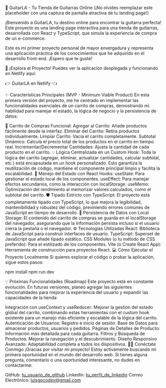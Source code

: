 🎸 GuitarLA - Tu Tienda de Guitarras Online
(¡No olvides reemplazar este placeholder con una captura de pantalla atractiva de tu landing page!)

¡Bienvenido a GuitarLA, tu destino online para encontrar la guitarra perfecta! Este proyecto es una landing page interactiva para una tienda de guitarras, desarrollada con React y TypeScript, que simula la experiencia de compra de un e-commerce.

Este es mi primer proyecto personal de mayor envergadura y representa una aplicación práctica de los conocimientos que he adquirido en el desarrollo front-end. ¡Espero que te guste!

🚀 ¡Explora el Proyecto!
Puedes ver la aplicación desplegada y funcionando en Netlify aquí:

👉 GuitarLA en Netlify 👈

✨ Características Principales (MVP - Minimum Viable Product)
En esta primera versión del proyecto, me he centrado en implementar las funcionalidades esenciales de un carrito de compras, demostrando mi habilidad para manejar el estado, la lógica de negocio y la persistencia de datos:

🛒 Carrito de Compras Funcional:
Agregar al Carrito: Añade productos fácilmente desde la interfaz.
Eliminar del Carrito: Retira productos individualmente.
Limpiar Carrito: Vacía el carrito completamente.
Subtotal Dinámico: Calcula el precio total de los productos en el carrito en tiempo real.
Incrementar/Decrementar Cantidades: Ajusta la cantidad de cada producto en el carrito.
💡 Lógica Centralizada en un Custom Hook: Toda la lógica del carrito (agregar, eliminar, actualizar cantidades, calcular subtotal, etc.) está encapsulada en un hook personalizado. Esto garantiza la reutilización de código, mantiene el componente principal limpio y facilita la escalabilidad.
🔄 Manejo del Estado con React Hooks:
useState: Para gestionar el estado local de los componentes.
useEffect: Para manejar efectos secundarios, como la interacción con localStorage.
useMemo: Optimización del rendimiento al memorizar valores calculados, como el subtotal del carrito.
🛡️ Tipado Estricto con TypeScript: El proyecto está completamente tipado con TypeScript, lo que mejora la legibilidad, mantenibilidad y robustez del código, previniendo errores comunes de JavaScript en tiempo de desarrollo.
💾 Persistencia de Datos con Local Storage: El contenido del carrito de compras se guarda en el localStorage del navegador, asegurando que la información persista incluso si el usuario cierra la pestaña o el navegador.
⚙️ Tecnologías Utilizadas
React: Biblioteca de JavaScript para construir interfaces de usuario.
TypeScript: Superset de JavaScript que añade tipado estático.
CSS Modules (o tu método de CSS preferido): Para el estilizado de los componentes.
Vite (o Create React App): Herramienta de construcción para proyectos React.
💻 Cómo Ejecutar el Proyecto Localmente
Si quieres explorar el código o probar la aplicación, sigue estos pasos:

npm install
npm run dev

💡 Próximas Funcionalidades (Roadmap)
Este proyecto está en constante evolución. En futuras versiones, planeo agregar las siguientes funcionalidades para mejorar la experiencia del usuario y expandir las capacidades de la tienda:

Integración con useContext y useReducer: Mejorar la gestión del estado global del carrito, combinando estas herramientas con el custom hook existente para un manejo más eficiente y escalable de la lógica del carrito.
Autenticación de Usuarios: Registro e inicio de sesión.
Base de Datos para almacenar productos, usuarios y pedidos.
Páginas de Detalles de Producto: Información más detallada para cada guitarra.
Filtros y Búsqueda de Productos: Mejorar la navegación y el descubrimiento.
Diseño Responsivo Avanzado: Adaptabilidad completa a todos los dispositivos.
🧑‍💻 Conéctate Conmigo
¡Gracias por visitar mi proyecto! Estoy activamente buscando mi primera oportunidad en el mundo del desarrollo web. Si tienes alguna pregunta, comentario o una oportunidad interesante, no dudes en contactarme:

GitHub: [tu_usuario_de_github](https://github.com/luisgoweb)
LinkedIn: [tu_perfil_de_linkedin](https://www.linkedin.com/in/luis-gonzalez-dev-full-stack/)
Correo Electrónico: luisgocodev@gmail.com
